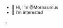 - 👋 Hi, I’m @Mornasimus
- 👀 I’m interested 


..

<!---
Mornasimus/Mornasimus is a ✨ special ✨ repository because its `README.md` (this file) appears on your GitHub profile.
You can click the Preview link to take a look at your changes.
--->
